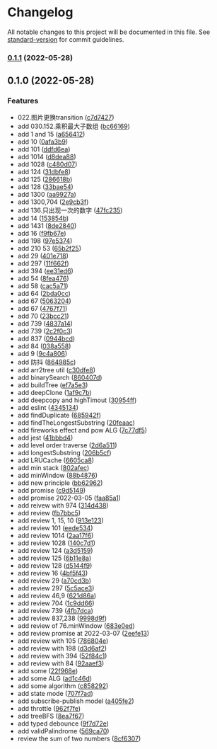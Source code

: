 # Changelog

All notable changes to this project will be documented in this file. See [standard-version](https://github.com/conventional-changelog/standard-version) for commit guidelines.

### [0.1.1](https://github.com/ginlink/js-demo/compare/v0.1.0...v0.1.1) (2022-05-28)

## 0.1.0 (2022-05-28)


### Features

* 022.图片更换transition ([c7d7427](https://github.com/ginlink/js-demo/commit/c7d74276f990eb2cd0db33941925323e7ea84224))
* add 030.152.乘积最大子数组 ([bc66169](https://github.com/ginlink/js-demo/commit/bc6616902aea1934acc58ed71f4632ba3f259106))
* add 1 and 15 ([a656412](https://github.com/ginlink/js-demo/commit/a656412896295d594aa8338b6b57e62ffa0723d7))
* add 10 ([0afa3b9](https://github.com/ginlink/js-demo/commit/0afa3b95985981a063f2d05eef85ee8d806e0646))
* add 101 ([ddfd6ea](https://github.com/ginlink/js-demo/commit/ddfd6ea813d220cf2aa1d1357621ab1a4189b67c))
* add 1014 ([d8dea88](https://github.com/ginlink/js-demo/commit/d8dea889d97113ffaeafbb93b713e8e29c2ffb7c))
* add 1028 ([c480d07](https://github.com/ginlink/js-demo/commit/c480d07d52dc00850e5c652b9aab9165166dbb8f))
* add 124 ([31dbfe8](https://github.com/ginlink/js-demo/commit/31dbfe85e51420ce4019bddfbc64176ada02654f))
* add 125 ([286618b](https://github.com/ginlink/js-demo/commit/286618b128bab03bf2375918428a649856004b2a))
* add 128 ([33bae54](https://github.com/ginlink/js-demo/commit/33bae5453b6ad35e1e50290a784fb32906ab8379))
* add 1300 ([aa9927a](https://github.com/ginlink/js-demo/commit/aa9927ac667dd72936638965f9b4bbf601eec6f8))
* add 1300,704 ([2e9cb3f](https://github.com/ginlink/js-demo/commit/2e9cb3fd943166a4ee61af10b5d6299e055a72b5))
* add 136.只出现一次的数字 ([47fc235](https://github.com/ginlink/js-demo/commit/47fc2352bbc938bdc5e221586e847fa04de9088d))
* add 14 ([153854b](https://github.com/ginlink/js-demo/commit/153854b02c9cc3da12e5414c798c5a8476c875d0))
* add 1431 ([8de2840](https://github.com/ginlink/js-demo/commit/8de284036e8527bf88e4bbfd38b373d271139860))
* add 16 ([f9fb67e](https://github.com/ginlink/js-demo/commit/f9fb67e37d5d6fe45a7a8f081ca889a76d7f4ac6))
* add 198 ([97e5374](https://github.com/ginlink/js-demo/commit/97e5374ea9306d13545abc846e6cf1cfdd9d0ffa))
* add 210 53 ([65b2f25](https://github.com/ginlink/js-demo/commit/65b2f2557ba3c05ee6b55fd9d066ef3aa689f041))
* add 29 ([401e718](https://github.com/ginlink/js-demo/commit/401e718613c3d4c5347095a4da6a14c397e1f1aa))
* add 297 ([11f662f](https://github.com/ginlink/js-demo/commit/11f662f97452e45cfdbbfc8fa966fa8867762528))
* add 394 ([ee31ed6](https://github.com/ginlink/js-demo/commit/ee31ed6ebe10391add7f28b132a6032e757402e3))
* add 54 ([8fea476](https://github.com/ginlink/js-demo/commit/8fea476e7358e3828f907b19fd20393805a68544))
* add 58 ([cac5a71](https://github.com/ginlink/js-demo/commit/cac5a717053f1335a893e01484b5eb809592f007))
* add 64 ([2bda0cc](https://github.com/ginlink/js-demo/commit/2bda0cca5301a8dbd9b6c7960c23981d4e9fcc6e))
* add 67 ([5063204](https://github.com/ginlink/js-demo/commit/5063204f49d5bf89748211c0f6afbea6452a65e6))
* add 67 ([4767f71](https://github.com/ginlink/js-demo/commit/4767f7198ba6308daa5f68477d8c023946417fbe))
* add 70 ([23bcc21](https://github.com/ginlink/js-demo/commit/23bcc2117bf71dee1471bddaa7bd8d7a49dd0973))
* add 739 ([4837a14](https://github.com/ginlink/js-demo/commit/4837a14ed1390dd7fbc02c1ae2ac97b2bc35d194))
* add 739 ([2c2f0c3](https://github.com/ginlink/js-demo/commit/2c2f0c358d1d8fa4e0a25566e745616b271cea98))
* add 837 ([0944bcd](https://github.com/ginlink/js-demo/commit/0944bcdf5ac592de44ad32d569202113530d1745))
* add 84 ([038a558](https://github.com/ginlink/js-demo/commit/038a558f1ee9defb26896b852216a34e3d7b6b77))
* add 9 ([9c4a806](https://github.com/ginlink/js-demo/commit/9c4a806e4987f0d485951d995aa3039c90fbc11c))
* add 防抖 ([864985c](https://github.com/ginlink/js-demo/commit/864985cdf7afdf85a751f0533688476f10f9b9a3))
* add arr2tree util ([c30dfe8](https://github.com/ginlink/js-demo/commit/c30dfe8cdf76ddcfd4bc87935be6e760b20556be))
* add binarySearch ([860407d](https://github.com/ginlink/js-demo/commit/860407d349fa9ecbeca7349ce9be1559d2bbc9f0))
* add buildTree ([ef7a5e3](https://github.com/ginlink/js-demo/commit/ef7a5e328ae1517c09146bfdf54104586faa970d))
* add deepClone ([1af9c7b](https://github.com/ginlink/js-demo/commit/1af9c7b8eae43c96fdcf12865964d47da434577f))
* add deepcopy and highTimout ([30954ff](https://github.com/ginlink/js-demo/commit/30954fffe212c8e89eb9989c69eddcb241956b65))
* add eslint ([4345134](https://github.com/ginlink/js-demo/commit/434513488cdf001cdcd5db5c375f019ebd36279b))
* add findDuplicate ([685942f](https://github.com/ginlink/js-demo/commit/685942f5830f662685d174edfa4d2e9b6e59bedb))
* add findTheLongestSubstring ([20feaac](https://github.com/ginlink/js-demo/commit/20feaac35e28e906341fa467c2e7274ae96a15f4))
* add fireworks effect and pow ALG ([7c77df5](https://github.com/ginlink/js-demo/commit/7c77df5c456e059772b73281b08c9e860d61488b))
* add jest ([41bbbd4](https://github.com/ginlink/js-demo/commit/41bbbd4003b730ddb5cd9962f01bb6cafacf7912))
* add level order traverse ([2d6a511](https://github.com/ginlink/js-demo/commit/2d6a5116d777fcf8b4ad352a93d655ec430107ee))
* add longestSubstring ([206b5cf](https://github.com/ginlink/js-demo/commit/206b5cf131b6f28faf341348178004efd23563ca))
* add LRUCache ([6605ca8](https://github.com/ginlink/js-demo/commit/6605ca8738fd9382c27a3d622bd0f1041bf8bfba))
* add min stack ([802afec](https://github.com/ginlink/js-demo/commit/802afecd0b82915b08999327c172aca02857388e))
* add minWindow ([88b4876](https://github.com/ginlink/js-demo/commit/88b48768b8f531e8c0324bce9e5870fe85d68fe9))
* add new principle ([bb62962](https://github.com/ginlink/js-demo/commit/bb629622e4f4d43c58a0e8071be50e3670307603))
* add promise ([c9d5149](https://github.com/ginlink/js-demo/commit/c9d5149706526f3aee4eb25902575afba1c2999c))
* add promise 2022-03-05 ([faa85a1](https://github.com/ginlink/js-demo/commit/faa85a140527544f3e43e26d55edf201fabba88d))
* add reivew with 974 ([314d438](https://github.com/ginlink/js-demo/commit/314d438dc99d1fd115f174f0e82a5d62340b2e9a))
* add review ([fb7bbc5](https://github.com/ginlink/js-demo/commit/fb7bbc526b9070d406cf63c6407838177147dc1c))
* add review 1, 15, 10 ([913e123](https://github.com/ginlink/js-demo/commit/913e123f3fe9aaadbef0a05a743f161ca2bc60ca))
* add review 101 ([eede534](https://github.com/ginlink/js-demo/commit/eede534090b5bc050a443c96cb31c3c921abe0a5))
* add review 1014 ([2aa17f6](https://github.com/ginlink/js-demo/commit/2aa17f6f7d3d5f66a31ffc667971a5c158556638))
* add review 1028 ([140c7d1](https://github.com/ginlink/js-demo/commit/140c7d1f577bb7b5419d9bde1a810f92e5326348))
* add review 124 ([a3d5159](https://github.com/ginlink/js-demo/commit/a3d51593dbb4f829e169f7b467f79fc0091d9e6f))
* add review 125 ([6b11e8a](https://github.com/ginlink/js-demo/commit/6b11e8a4ea21be2f48eba79b7ba7f5a39240ef52))
* add review 128 ([d5144f9](https://github.com/ginlink/js-demo/commit/d5144f9c72302242cf8523cd7320d6e4df200cd4))
* add review 16 ([4bf5f43](https://github.com/ginlink/js-demo/commit/4bf5f433070975064de56e7201fe64e08899b080))
* add review 29 ([a70cd3b](https://github.com/ginlink/js-demo/commit/a70cd3b07b2ef90c1332a0f7331244bc2a86b328))
* add review 297 ([5c5ace3](https://github.com/ginlink/js-demo/commit/5c5ace3aa389a927f5ddc5009f6d86c41ac9eeb5))
* add review 46,9 ([621d86a](https://github.com/ginlink/js-demo/commit/621d86a75cbfed7e283097d8ded409bc038cb4f1))
* add review 704 ([1c9dd66](https://github.com/ginlink/js-demo/commit/1c9dd66ecaf90c1e6641e9f10951744604edfb84))
* add review 739 ([4fb7dca](https://github.com/ginlink/js-demo/commit/4fb7dca297d650e5955b04863f4565e8c3c7a441))
* add review 837,238 ([9998d9f](https://github.com/ginlink/js-demo/commit/9998d9fa3a2ff11d4db0f9686aa776a918db1d9b))
* add review of 76.minWindow ([683e0ed](https://github.com/ginlink/js-demo/commit/683e0edc688f962b6725656430f3c2af49958bff))
* add review promise at 2022-03-07 ([2eefe13](https://github.com/ginlink/js-demo/commit/2eefe1354f797dcb260d4f728457846f12c9e46b))
* add review with 105 ([786804e](https://github.com/ginlink/js-demo/commit/786804e2d58f218bac8bbd8e916b91d641dfb51a))
* add review with 198 ([d3d6af2](https://github.com/ginlink/js-demo/commit/d3d6af217812fbad76a6f0ea2a763ca9dc5a2401))
* add review with 394 ([52f84c1](https://github.com/ginlink/js-demo/commit/52f84c1de5ce9c5de0c882af28d20fb21436bd65))
* add review with 84 ([92aaef3](https://github.com/ginlink/js-demo/commit/92aaef3925643359a2df83f3ec9e33b8f635a3fd))
* add some ([22f968e](https://github.com/ginlink/js-demo/commit/22f968ee272da309927bf0cb1642036957142a31))
* add some ALG ([ad1c46d](https://github.com/ginlink/js-demo/commit/ad1c46df5e549719bdd38b63e2fba4e9bacb4961))
* add some algorithm ([c858292](https://github.com/ginlink/js-demo/commit/c85829275324deba089aa3a56918f3740527be94))
* add state mode ([707f7ad](https://github.com/ginlink/js-demo/commit/707f7adb558460e7fb3b223bdf83fd4e49204ab4))
* add subscribe-publish model ([a405fe2](https://github.com/ginlink/js-demo/commit/a405fe2ae30d366f3e48e8571b0d8578dc0948e7))
* add throttle ([962f7fe](https://github.com/ginlink/js-demo/commit/962f7fe5400fdd4e111cbcedf1d8e5f598c66b9b))
* add treeBFS ([8ea7f67](https://github.com/ginlink/js-demo/commit/8ea7f677d01c385a5e3efea6ef25789ef4c98a2e))
* add typed debounce ([9f7d72e](https://github.com/ginlink/js-demo/commit/9f7d72e1fc3e5ba2c9cdf570c529cf92ddd74377))
* add validPalindrome ([569ca70](https://github.com/ginlink/js-demo/commit/569ca7064293256c9f78cc11d4e1e8a178abeda2))
* review the sum of two numbers ([8cf6307](https://github.com/ginlink/js-demo/commit/8cf63070c617688f6ab59d0fefa1f7e16d29ccdc))

